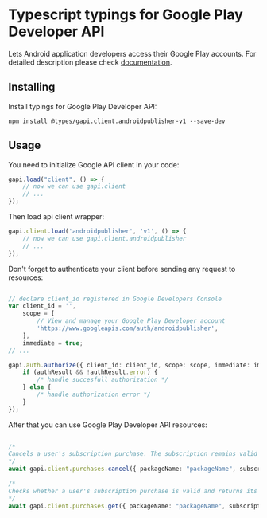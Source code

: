 # Typescript typings for Google Play Developer API
Lets Android application developers access their Google Play accounts.
For detailed description please check [documentation](https://developers.google.com/android-publisher).

## Installing

Install typings for Google Play Developer API:
```
npm install @types/gapi.client.androidpublisher-v1 --save-dev
```

## Usage

You need to initialize Google API client in your code:
```typescript
gapi.load("client", () => { 
    // now we can use gapi.client
    // ... 
});
```

Then load api client wrapper:
```typescript
gapi.client.load('androidpublisher', 'v1', () => {
    // now we can use gapi.client.androidpublisher
    // ... 
});
```

Don't forget to authenticate your client before sending any request to resources:
```typescript

// declare client_id registered in Google Developers Console
var client_id = '',
    scope = [     
        // View and manage your Google Play Developer account
        'https://www.googleapis.com/auth/androidpublisher',
    ],
    immediate = true;
// ...

gapi.auth.authorize({ client_id: client_id, scope: scope, immediate: immediate }, authResult => {
    if (authResult && !authResult.error) {
        /* handle succesfull authorization */
    } else {
        /* handle authorization error */
    }
});            
```

After that you can use Google Play Developer API resources:

```typescript 
    
/* 
Cancels a user's subscription purchase. The subscription remains valid until its expiration time.  
*/
await gapi.client.purchases.cancel({ packageName: "packageName", subscriptionId: "subscriptionId", token: "token",  }); 
    
/* 
Checks whether a user's subscription purchase is valid and returns its expiry time.  
*/
await gapi.client.purchases.get({ packageName: "packageName", subscriptionId: "subscriptionId", token: "token",  });
```